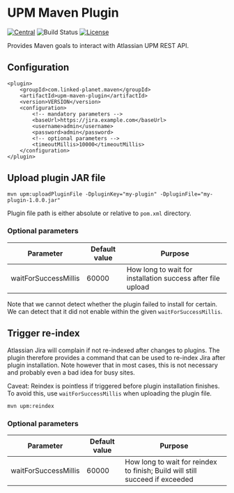# UPM Maven Plugin
[![Central](https://img.shields.io/maven-central/v/com.linked-planet.maven/upm-maven-plugin.svg?label=central)](https://central.sonatype.com/search?q=ktor-client-awesome-logging&namespace=com.linked-planet)
![Build Status](https://github.com/linked-planet/upm-maven-plugin/workflows/Maven/badge.svg)
[![License](https://img.shields.io/badge/License-Apache%202.0-blue.svg)](https://opensource.org/licenses/Apache-2.0)

Provides Maven goals to interact with Atlassian UPM REST API.

## Configuration
```
<plugin>
    <groupId>com.linked-planet.maven</groupId>
    <artifactId>upm-maven-plugin</artifactId>
    <version>VERSION</version>
    <configuration>
        <!-- mandatory parameters -->
        <baseUrl>https://jira.example.com</baseUrl>
        <username>admin</username>
        <password>admin</password>
        <!-- optional parameters -->
        <timeoutMillis>10000</timeoutMillis>
    </configuration>
</plugin>
```

## Upload plugin JAR file
```
mvn upm:uploadPluginFile -DpluginKey="my-plugin" -DpluginFile="my-plugin-1.0.0.jar"
```
Plugin file path is either absolute or relative to `pom.xml` directory.

### Optional parameters

| Parameter | Default value | Purpose |
| --------- | ------------- | ------- |
| waitForSuccessMillis | 60000 | How long to wait for installation success after file upload |

Note that we cannot detect whether the plugin failed to install for certain.
We can detect that it did not enable within the given `waitForSuccessMillis`.

## Trigger re-index
Atlassian Jira will complain if not re-indexed after changes to plugins.
The plugin therefore provides a command that can be used to re-index Jira after
plugin installation. Note however that in most cases, this is not necessary and
probably even a bad idea for busy sites.

Caveat: Reindex is pointless if triggered before plugin installation finishes.
To avoid this, use `waitForSuccessMillis` when uploading the plugin file.

```
mvn upm:reindex
```

### Optional parameters

| Parameter | Default value | Purpose |
| --------- | ------------- | ------- |
| waitForSuccessMillis | 60000 | How long to wait for reindex to finish; Build will still succeed if exceeded |
